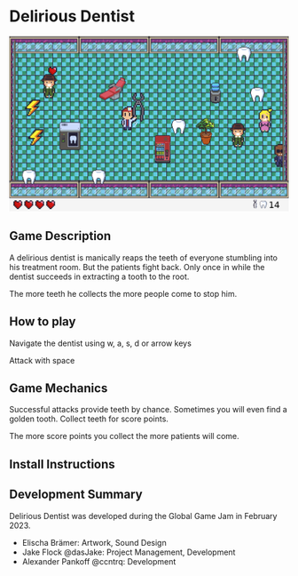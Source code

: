 # Delirious Dentist

![Ingame Screenshot](https://github.com/ccntrq/delirious-dentist/blob/master/screenshots/delirious-dentist-ingame-screenshot.png)

## Game Description

A delirious dentist is manically reaps the teeth of everyone stumbling into his treatment room.
But the patients fight back. Only once in while the dentist succeeds in extracting a tooth to the root.

The more teeth he collects the more people come to stop him.

## How to play

Navigate the dentist using w, a, s, d or arrow keys

Attack with space

## Game Mechanics

Successful attacks provide teeth by chance. Sometimes you will even find a golden tooth.
Collect teeth for score points.

The more score points you collect the more patients will come.

## Install Instructions

## Development Summary

Delirious Dentist was developed during the Global Game Jam in February 2023.

- Elischa Brämer: Artwork, Sound Design
- Jake Flock @dasJake: Project Management, Development
- Alexander Pankoff @ccntrq: Development

